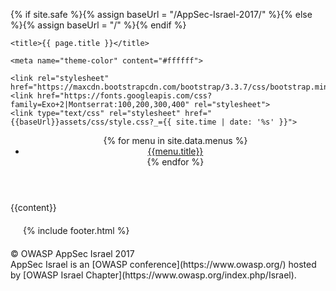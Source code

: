 {% if site.safe %}{% assign baseUrl = "/AppSec-Israel-2017/" %}{% else %}{% assign baseUrl = "/" %}{% endif %}<!DOCTYPE html>
<html lang="{{ site.lang | default: "en-US" }}">
<head>
    <meta charset='utf-8'>
    <meta http-equiv="X-UA-Compatible" content="chrome=1">
    <meta name="viewport" content="width=device-width, initial-scale=1">
    <meta name="description" content="{{ site.title }} : {{ site.description }}">

    <title>{{ page.title }}</title>

    <meta name="theme-color" content="#ffffff">

    <link rel="stylesheet" href="https://maxcdn.bootstrapcdn.com/bootstrap/3.3.7/css/bootstrap.min.css">
    <link href="https://fonts.googleapis.com/css?family=Exo+2|Montserrat:100,200,300,400" rel="stylesheet">
    <link type="text/css" rel="stylesheet" href="{{baseUrl}}assets/css/style.css?_={{ site.time | date: '%s' }}">
</head>
<body>

<header>
    <div class="top">
        <a href="{{baseUrl}}" class="logo">
        </a>
    </div>
    <nav>
        <ul class="nav navbar-nav">
            {% for menu in site.data.menus %}
            <li>
                <a href="{{baseUrl}}{{menu.url}}">{{menu.title}}</a>
            </li>
            {% endfor %}
        </ul>
    </nav>
</header>

<div class="main {{page.additionalclass}}">
    <section class="inverse">
        {{content}}
    </section>
</div>

<section style="margin: 20px">
     {% include footer.html %}
</section>

<footer class="footer">
    <div>&copy; OWASP AppSec Israel 2017</div>
    <div>AppSec Israel is an [OWASP conference](https://www.owasp.org/) hosted by [OWASP Israel Chapter](https://www.owasp.org/index.php/Israel).</div>
</footer>

</body>
</html>
